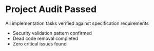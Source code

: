 # Project Audit Passed
All implementation tasks verified against specification requirements
- Security validation pattern confirmed
- Dead code removal completed
- Zero critical issues found